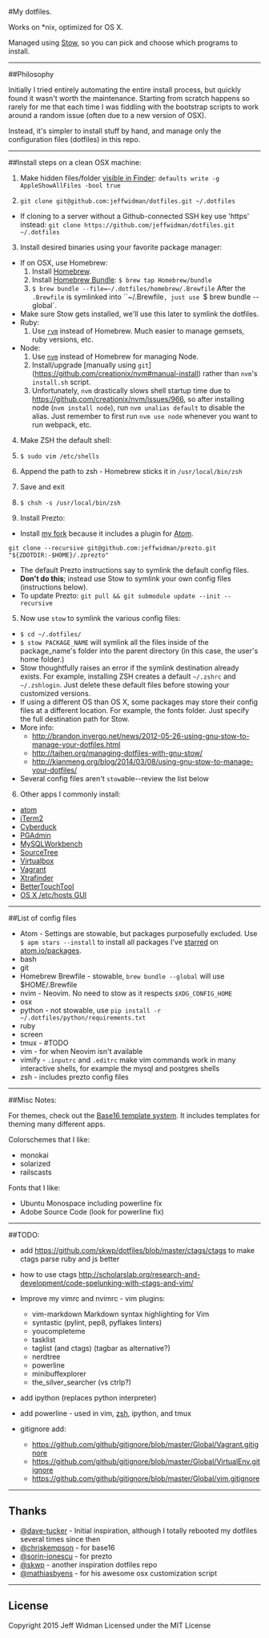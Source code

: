 #My dotfiles.

Works on *nix, optimized for OS X.

Managed using [Stow](http://www.gnu.org/software/stow/), so you can pick and
choose which programs to install.


---
##Philosophy

Initially I tried entirely automating the entire install process, but quickly
found it wasn't worth the maintenance. Starting from scratch happens so rarely
for me that each time I was fiddling with the bootstrap scripts to work around
a random issue (often due to a new version of OSX).

Instead, it's simpler to install stuff by hand, and manage only the
configuration files (dotfiles) in this repo.


---
##Install steps on a clean OSX machine:

1. Make hidden files/folder [visible in Finder](http://apple.stackexchange.com/questions/99213/is-it-possible-to-always-show-hidden-dotfiles-in-open-save-dialogs):
      `defaults write -g AppleShowAllFiles -bool true`

2. `git clone git@github.com:jeffwidman/dotfiles.git ~/.dotfiles`
  - If cloning to a server without a Github-connected SSH key use 'https' instead:
      `git clone https://github.com/jeffwidman/dotfiles.git ~/.dotfiles`

3. Install desired binaries using your favorite package manager:
  - If on OSX, use Homebrew:
    1. Install [Homebrew](http://brew.sh/).
    2. Install [Homebrew Bundle](https://github.com/Homebrew/homebrew-bundle): `$ brew tap Homebrew/bundle`
    3. `$ brew bundle --file=~/.dotfiles/homebrew/.Brewfile`
    After the `.Brewfile` is symlinked into ``~/.Brewfile`, just use `$ brew bundle --global`.
  - Make sure Stow gets installed, we'll use this later to symlink the dotfiles.
  - Ruby:
    1. Use [`rvm`](http://rvm.io/) instead of Homebrew. Much easier to manage
    gemsets, ruby versions, etc.
  - Node:
    1. Use [`nvm`](https://github.com/creationix/nvm) instead of Homebrew for
    managing Node.
    2. Install/upgrade [manually using `git`]
    (https://github.com/creationix/nvm#manual-install) rather than `nvm`'s
    `install.sh` script.
    3. Unfortunately, `nvm` drastically slows shell startup time due to
    https://github.com/creationix/nvm/issues/966, so after installing node
    (`nvm install node`), run `nvm unalias default` to disable the alias. Just
    remember to first run `nvm use node` whenever you want to run webpack, etc.

4. Make ZSH the default shell:
  1. `$ sudo vim /etc/shells`
  2. Append the path to zsh - Homebrew sticks it in `/usr/local/bin/zsh`
  3. Save and exit
  4. `$ chsh -s /usr/local/bin/zsh`

5. Install Prezto:
  - Install [my fork](https://github.com/jeffwidman/prezto) because it includes
  a plugin for [Atom](http://atom.io).

  `git clone --recursive git@github.com:jeffwidman/prezto.git "${ZDOTDIR:-$HOME}/.zprezto"`

  - The default Prezto instructions say to symlink the default config files.
    **Don't do this**; instead use Stow to symlink your own config files (instructions below).
  - To update Prezto: `git pull && git submodule update --init --recursive`

5. Now use `stow` to symlink the various config files:
  - `$ cd ~/.dotfiles/`
  - `$ stow PACKAGE_NAME` will symlink all the files inside of the package_name's folder into the parent directory (in this case, the user's home folder.)
  - Stow thoughtfully raises an error if the symlink destination already exists. For example, installing ZSH creates a default `~/.zshrc` and `~/.zshlogin`. Just delete these default files before stowing your customized versions.
  - If using a different OS than OS X, some packages may store their config files at a different location. For example, the fonts folder. Just specify the full destination path for Stow.
  - More info:
     - http://brandon.invergo.net/news/2012-05-26-using-gnu-stow-to-manage-your-dotfiles.html
     - http://taihen.org/managing-dotfiles-with-gnu-stow/
     - http://kianmeng.org/blog/2014/03/08/using-gnu-stow-to-manage-your-dotfiles/
  - Several config files aren't `stow`able--review the list below

6. Other apps I commonly install:
  - [atom](https://atom.io/)
  - [iTerm2](https://www.iterm2.com/downloads.html)
  - [Cyberduck](https://cyberduck.io/?l=en)
  - [PGAdmin](http://www.pgadmin.org/download/macosx.php)
  - [MySQLWorkbench](http://dev.mysql.com/downloads/workbench/)
  - [SourceTree](https://www.sourcetreeapp.com/)
  - [Virtualbox](https://www.virtualbox.org/wiki/Downloads)
  - [Vagrant](https://www.vagrantup.com/downloads.html)
  - [Xtrafinder](https://www.trankynam.com/xtrafinder/)
  - [BetterTouchTool](http://www.bettertouchtool.net/)
  - [OS X /etc/hosts GUI](https://github.com/specialunderwear/Hosts.prefpane)

---
##List of config files

 - Atom - Settings are stowable, but packages purposefully excluded. Use `$ apm stars --install` to install all packages I've [starred](https://atom.io/users/jeffwidman/stars) on [atom.io/packages](https://atom.io/packages).
 - bash
 - git
 - Homebrew Brewfile - stowable, `brew bundle --global` will use $HOME/.Brewfile
 - nvim - Neovim. No need to stow as it respects `$XDG_CONFIG_HOME`
 - osx
 - python - not stowable, use `pip install -r ~/.dotfiles/python/requirements.txt`
 - ruby
 - screen
 - tmux - #TODO
 - vim - for when Neovim isn't available
 - vimify - `.inputrc` and `.editrc` make vim commands work in many interactive
    shells, for example the mysql and postgres shells
 - zsh - includes prezto config files


---
##Misc Notes:

For themes, check out the [Base16 template system](https://github.com/chriskempson/base16). It includes templates for
theming many different apps.

Colorschemes that I like:
 - monokai
 - solarized
 - railscasts

Fonts that I like:
 - Ubuntu Monospace including powerline fix
 - Adobe Source Code (look for powerline fix)


---
##TODO:

 - add https://github.com/skwp/dotfiles/blob/master/ctags/ctags to make ctags parse ruby and js better
 - how to use ctags http://scholarslab.org/research-and-development/code-spelunking-with-ctags-and-vim/

 - Improve my vimrc and nvimrc - vim plugins:
   - vim-markdown Markdown syntax highlighting for Vim
   - syntastic (pylint, pep8, pyflakes linters)
   - youcompleteme
   - tasklist
   - taglist (and ctags) (tagbar as alternative?)
   - nerdtree
   - powerline
   - minibuffexplorer
   - the_silver_searcher (vs ctrlp?)

 - add ipython (replaces python interpreter)

 - add powerline - used in vim, [zsh](http://powerline.readthedocs.org/en/latest/usage/shell-prompts.html), ipython, and tmux

 - gitignore add:
    - https://github.com/github/gitignore/blob/master/Global/Vagrant.gitignore
    - https://github.com/github/gitignore/blob/master/Global/VirtualEnv.gitignore
    - https://github.com/github/gitignore/blob/master/Global/vim.gitignore


---
## Thanks

 - [@dave-tucker](https://github.com/dave-tucker/dotfiles) - Initial inspiration, although I totally rebooted my dotfiles several times since then
 - [@chriskempson](https://github.com/chriskempson/base16) - for base16
 - [@sorin-ionescu](https://github.com/sorin-ionescu/prezto) - for prezto
 - [@skwp](https://github.com/skwp/dotfiles) - another inspiration dotfiles repo
 - [@mathiasbyens](https://github.com/mathiasbynens/dotfiles) - for his awesome osx customization script

---
## License

Copyright 2015 Jeff Widman
Licensed under the MIT License
